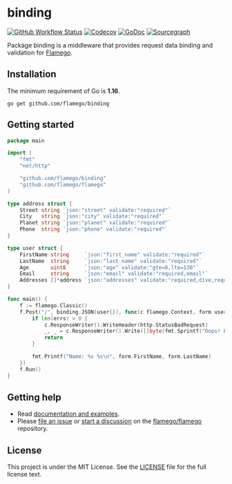 # binding

[![GitHub Workflow Status](https://img.shields.io/github/workflow/status/flamego/binding/Go?logo=github&style=for-the-badge)](https://github.com/flamego/binding/actions?query=workflow%3AGo)
[![Codecov](https://img.shields.io/codecov/c/gh/flamego/binding?logo=codecov&style=for-the-badge)](https://app.codecov.io/gh/flamego/binding)
[![GoDoc](https://img.shields.io/badge/GoDoc-Reference-blue?style=for-the-badge&logo=go)](https://pkg.go.dev/github.com/flamego/binding?tab=doc)
[![Sourcegraph](https://img.shields.io/badge/view%20on-Sourcegraph-brightgreen.svg?style=for-the-badge&logo=sourcegraph)](https://sourcegraph.com/github.com/flamego/binding)

Package binding is a middleware that provides request data binding and validation for [Flamego](https://github.com/flamego/flamego).

## Installation

The minimum requirement of Go is **1.16**.

	go get github.com/flamego/binding

## Getting started

```go
package main

import (
	"fmt"
	"net/http"

	"github.com/flamego/binding"
	"github.com/flamego/flamego"
)

type address struct {
	Street string `json:"street" validate:"required"`
	City   string `json:"city" validate:"required"`
	Planet string `json:"planet" validate:"required"`
	Phone  string `json:"phone" validate:"required"`
}

type user struct {
	FirstName string     `json:"first_name" validate:"required"`
	LastName  string     `json:"last_name" validate:"required"`
	Age       uint8      `json:"age" validate:"gte=0,lte=130"`
	Email     string     `json:"email" validate:"required,email"`
	Addresses []*address `json:"addresses" validate:"required,dive,required"`
}

func main() {
	f := flamego.Classic()
	f.Post("/", binding.JSON(user{}), func(c flamego.Context, form user, errs binding.Errors) {
		if len(errs) > 0 {
			c.ResponseWriter().WriteHeader(http.StatusBadRequest)
			_, _ = c.ResponseWriter().Write([]byte(fmt.Sprintf("Oops! Error occurred: %v", errs[0].Err)))
			return
		}

		fmt.Printf("Name: %s %s\n", form.FirstName, form.LastName)
	})
	f.Run()
}
```

## Getting help

- Read [documentation and examples](https://flamego.dev/middleware/binding.html).
- Please [file an issue](https://github.com/flamego/flamego/issues) or [start a discussion](https://github.com/flamego/flamego/discussions) on the [flamego/flamego](https://github.com/flamego/flamego) repository.

## License

This project is under the MIT License. See the [LICENSE](LICENSE) file for the full license text.
